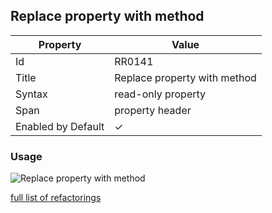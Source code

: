 ## Replace property with method

| Property | Value |
| -------- | ----- |
| Id | RR0141 |
| Title | Replace property with method |
| Syntax | read\-only property |
| Span | property header |
| Enabled by Default | &#x2713; |

### Usage

![Replace property with method](../../images/refactorings/ReplacePropertyWithMethod.png)

[full list of refactorings](Refactorings.md)